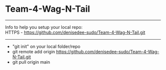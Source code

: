 # Team-4-Wag-N-Tail
***
Info to help you setup your local repo: <br> HTTPS  - https://github.com/denisedee-sudo/Team-4-Wag-N-Tail.git
***

+ "git init" on your local folder/repo 
+ git remote add origin https://github.com/denisedee-sudo/Team-4-Wag-N-Tail.git
+ git pull origin main
